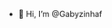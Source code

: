 - 👋 Hi, I’m @Gabyzinhaf
<!---
Gabyzinhaf/Gabyzinhaf is a ✨ special ✨ repository because its `README.md` (this file) appears on your GitHub profile.
You can click the Preview link to take a look at your changes.
--->
